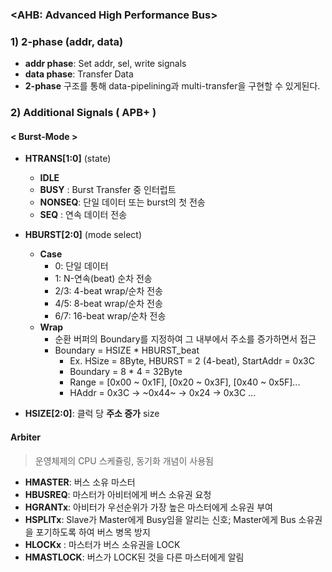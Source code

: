 ### <AHB: Advanced High Performance Bus>
### 1) 2-phase (addr, data)
- __addr phase__: Set addr, sel, write signals
- __data phase__: Transfer Data
- __2-phase__ 구조를 통해 data-pipelining과 multi-transfer을 구현할 수 있게된다.

### 2) Additional Signals ( APB+ )
#### < Burst-Mode >
* __HTRANS[1:0]__ (state)
  * __IDLE__ 
  * __BUSY__  : Burst Transfer 중 인터럽트 
  * __NONSEQ__: 단일 데이터 또는 burst의 첫 전송
  * __SEQ__   : 연속 데이터 전송
   
* __HBURST[2:0]__ (mode select)
  * __Case__
    * 0: 단일 데이터
    * 1: N-연속(beat) 순차 전송
    * 2/3: 4-beat wrap/순차 전송
    * 4/5: 8-beat wrap/순차 전송
    * 6/7: 16-beat wrap/순차 전송
  * __Wrap__
    * 순환 버퍼의 Boundary를 지정하여 그 내부에서 주소를 증가하면서 접근
    * Boundary = HSIZE * HBURST_beat
      * Ex. HSize = 8Byte, HBURST = 2 (4-beat), StartAddr = 0x3C
      * Boundary  = 8 * 4 = 32Byte
      * Range     = [0x00 ~ 0x1F], [0x20 ~ 0x3F], [0x40 ~ 0x5F]...
      * HAddr     = 0x3C -> ~0x44~ -> 0x24 -> 0x3C ...
  
* __HSIZE[2:0]__: 클럭 당 __주소 증가__ size

#### Arbiter 
> 운영체제의 CPU 스케쥴링, 동기화 개념이 사용됨
* __HMASTER__: 버스 소유 마스터
* __HBUSREQ__: 마스터가 아비터에게 버스 소유권 요청
* __HGRANTx__: 아비터가 우선순위가 가장 높은 마스터에게 소유권 부여
* __HSPLITx__: Slave가 Master에게 Busy임을 알리는 신호; Master에게 Bus 소유권을 포기하도록 하여 버스 병목 방지
* __HLOCKx__ : 마스터가 버스 소유권을 LOCK
* __HMASTLOCK__: 버스가 LOCK된 것을 다른 마스터에게 알림 

